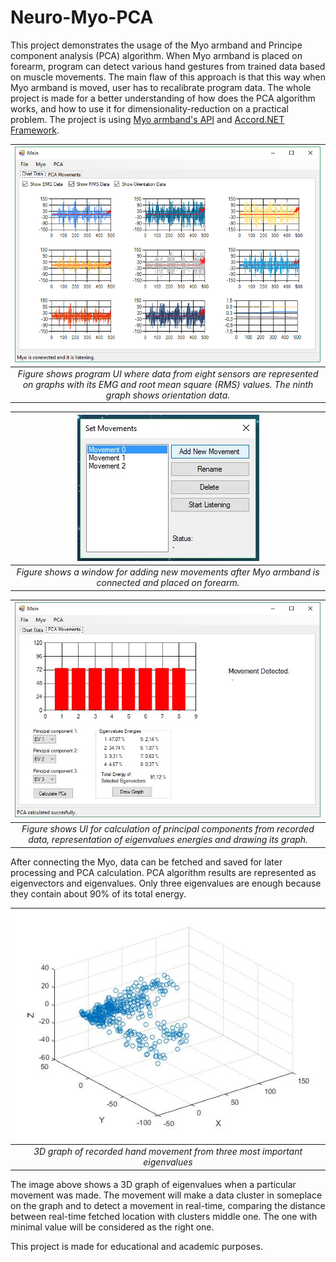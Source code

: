 # Neuro-Myo-PCA

This project demonstrates the usage of the Myo armband and Principe component analysis (PCA) algorithm. When Myo armband is placed on forearm, program can detect various hand gestures from trained data based on muscle movements. The main flaw of this approach is that this way when Myo armband is moved, user has to recalibrate program data. The whole project is made for a better understanding of how does the PCA algorithm works, and how to use it for dimensionality-reduction on a practical problem. The project is using [Myo armband's API](https://support.getmyo.com/hc/en-us) and [Accord.NET Framework](http://accord-framework.net/).

| ![image_1.png](https://github.com/igradeca/Neuro-Myo-PCA/blob/master/image_1.png) | 
|:--:| 
| *Figure shows program UI where data from eight sensors are represented on graphs with its EMG and root mean square (RMS) values. The ninth graph shows orientation data.* |

| ![image_3.jpg](https://github.com/igradeca/Neuro-Myo-PCA/blob/master/image_3.jpg) | 
|:--:| 
| *Figure shows a window for adding new movements after Myo armband is connected and placed on forearm.* |

| ![image_4.jpg](https://github.com/igradeca/Neuro-Myo-PCA/blob/master/image_4.jpg) | 
|:--:| 
| *Figure shows UI for calculation of principal components from recorded data, representation of eigenvalues energies and drawing its graph.* |

After connecting the Myo, data can be fetched and saved for later processing and PCA calculation. PCA algorithm results are represented as eigenvectors and eigenvalues. Only three eigenvalues are enough because they contain about 90% of its total energy.

| ![image_5.jpg](https://github.com/igradeca/Neuro-Myo-PCA/blob/master/image_5.jpg) | 
|:--:| 
| *3D graph of recorded hand movement from three most important eigenvalues* |

The image above shows a 3D graph of eigenvalues when a particular movement was made. The movement will make a data cluster in someplace on the graph and to detect a movement in real-time, comparing the distance between real-time fetched location with clusters middle one. The one with minimal value will be considered as the right one.

This project is made for educational and academic purposes.
